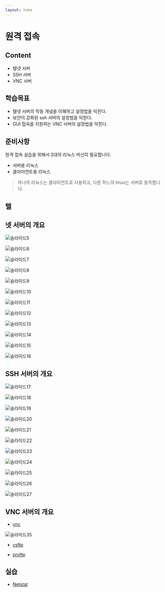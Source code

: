 ```yaml
---
layout: home
---
```


# 원격 접속

## Content

* 텔넷 서버
* SSH 서버
* VNC 서버











## 학습목표
* 텔넷 서버의 작동 개념을 이해하고 설정법을 익힌다.
* 보안이 강화된 ssh 서버의 설정법을 익힌다.
* GUI 접속을 지원하는 VNC 서버의 설정법을 익힌다.



## 준비사항

원격 접속 실습을 위해서 2대의 리눅스 머신이 필요합니다.

* 서버용 리눅스
* 클라이언트용 리눅스

> 하나의 리눅스는 클라이언트로 사용하고, 다른 하느의 linux는 서버로 동작합니다.



## 텔

## 넷 서버의 개요





![슬라이드5](./img/슬라이드5.PNG)

![슬라이드6](./img/슬라이드6.PNG)

![슬라이드7](./img/슬라이드7.PNG)

![슬라이드8](./img/슬라이드8.PNG)

![슬라이드9](./img/슬라이드9.PNG)

![슬라이드10](./img/슬라이드10.PNG)

![슬라이드11](./img/슬라이드11.PNG)

![슬라이드12](./img/슬라이드12.PNG)

![슬라이드13](./img/슬라이드13.PNG)

![슬라이드14](./img/슬라이드14.PNG)

![슬라이드15](./img/슬라이드15.PNG)

![슬라이드16](./img/슬라이드16.PNG)



## SSH 서버의 개요





![슬라이드17](./img/슬라이드17.PNG)

![슬라이드18](./img/슬라이드18.PNG)

![슬라이드19](./img/슬라이드19.PNG)

![슬라이드20](./img/슬라이드20.PNG)

![슬라이드21](./img/슬라이드21.PNG)

![슬라이드22](./img/슬라이드22.PNG)

![슬라이드23](./img/슬라이드23.PNG)

![슬라이드24](./img/슬라이드24.PNG)

![슬라이드25](./img/슬라이드25.PNG)

![슬라이드26](./img/슬라이드26.PNG)

![슬라이드27](./img/슬라이드27.PNG)

## VNC 서버의 개요
* [vnc](vnc)


![슬라이드35](./img/슬라이드35.PNG)

* [vsftp](vsftp)

* [proftp](proftp)

## 실습

* [Netstat](netstat)

